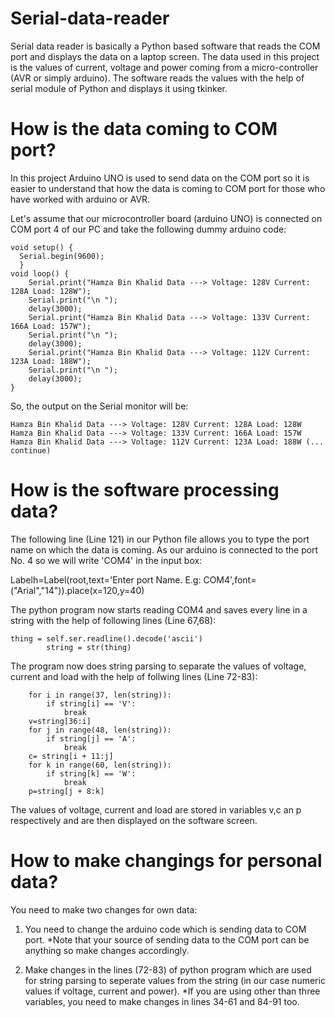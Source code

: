 # Serial-data-reader
Serial data reader is basically a Python based software that reads the COM port and displays the data on a laptop screen. The data used in this project is the values of current, voltage and power coming from a micro-controller (AVR or simply arduino). The software reads the values with the help of serial module of Python and displays it using tkinker.

# How is the data coming to COM port?
In this project Arduino UNO is used to send data on the COM port so it is easier to understand that how the data is coming to COM port for those who have worked with arduino or AVR. 

Let's assume that our microcontroller board (arduino UNO) is connected on COM port 4 of our PC and take the following dummy arduino code:

    void setup() {
      Serial.begin(9600);
      }
    void loop() {
        Serial.print("Hamza Bin Khalid Data ---> Voltage: 128V Current: 128A Load: 128W");
        Serial.print("\n ");
        delay(3000);
        Serial.print("Hamza Bin Khalid Data ---> Voltage: 133V Current: 166A Load: 157W");
        Serial.print("\n ");
        delay(3000);
        Serial.print("Hamza Bin Khalid Data ---> Voltage: 112V Current: 123A Load: 188W");
        Serial.print("\n ");
        delay(3000);
    }

So, the output on the Serial monitor will be:

    Hamza Bin Khalid Data ---> Voltage: 128V Current: 128A Load: 128W
    Hamza Bin Khalid Data ---> Voltage: 133V Current: 166A Load: 157W
    Hamza Bin Khalid Data ---> Voltage: 112V Current: 123A Load: 188W (... continue)


# How is the software processing data?
The following line (Line 121) in our Python file allows you to type the port name on which the data is coming. As our arduino is connected to the port No. 4 so we will write 'COM4' in the input box:

Labelh=Label(root,text='Enter port Name. E.g: COM4',font=("Arial","14")).place(x=120,y=40)

The python program now starts reading COM4 and saves every line in a string with the help of following lines (Line 67,68):

    thing = self.ser.readline().decode('ascii')
            string = str(thing)

The program now does string parsing to separate the values of voltage, current and load with the help of follwing lines (Line 72-83):

        for i in range(37, len(string)):
            if string[i] == 'V':
                break
        v=string[36:i]
        for j in range(48, len(string)):
            if string[j] == 'A':
                break
        c= string[i + 11:j]
        for k in range(60, len(string)):
            if string[k] == 'W':
                break
        p=string[j + 8:k]
        
The values of voltage, current and load are stored in variables v,c an p respectively and are then displayed on the software screen.

# How to make changings for personal data?
You need to make two changes for own data:

1. You need to change the arduino code which is sending data to COM port. 
*Note that your source of sending data to the COM port can be anything so make changes accordingly.

2. Make changes in the lines (72-83) of python program which are used for string parsing to seperate values from the string (in our case numeric values if voltage, current and power).
*If you are using other than three variables, you need to make changes in lines 34-61 and 84-91 too.
